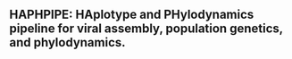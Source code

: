 ## HAPHPIPE: **HA**plotype and **PH**ylodynamics pipeline for viral assembly, population genetics, and phylodynamics.
